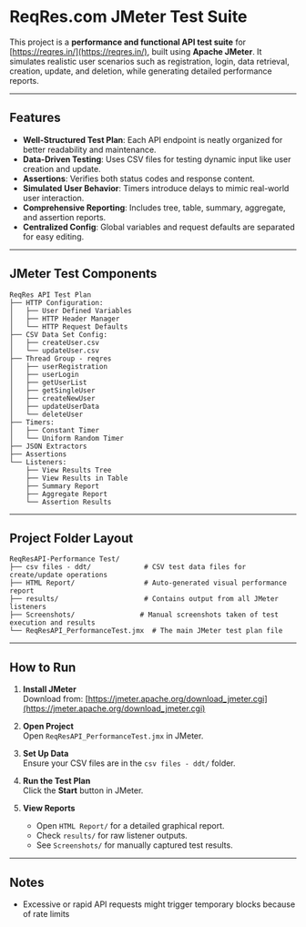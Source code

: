 # ReqRes.com JMeter Test Suite

This project is a **performance and functional API test suite** for [https://reqres.in/](https://reqres.in/), built using **Apache JMeter**. It simulates realistic user scenarios such as registration, login, data retrieval, creation, update, and deletion, while generating detailed performance reports.

---

## Features

- **Well-Structured Test Plan**: Each API endpoint is neatly organized for better readability and maintenance.
- **Data-Driven Testing**: Uses CSV files for testing dynamic input like user creation and update.
- **Assertions**: Verifies both status codes and response content.
- **Simulated User Behavior**: Timers introduce delays to mimic real-world user interaction.
- **Comprehensive Reporting**: Includes tree, table, summary, aggregate, and assertion reports.
- **Centralized Config**: Global variables and request defaults are separated for easy editing.

---

## JMeter Test Components

```
ReqRes API Test Plan
├── HTTP Configuration:
│   ├── User Defined Variables
│   ├── HTTP Header Manager
│   └── HTTP Request Defaults
├── CSV Data Set Config:
│   ├── createUser.csv
│   └── updateUser.csv
├── Thread Group - reqres
│   ├── userRegistration
│   ├── userLogin
│   ├── getUserList
│   ├── getSingleUser
│   ├── createNewUser
│   ├── updateUserData
│   └── deleteUser
├── Timers:
│   ├── Constant Timer
│   └── Uniform Random Timer
├── JSON Extractors
├── Assertions
└── Listeners:
    ├── View Results Tree
    ├── View Results in Table
    ├── Summary Report
    ├── Aggregate Report
    └── Assertion Results
```

---

## Project Folder Layout

```
ReqResAPI-Performance Test/
├── csv files - ddt/             # CSV test data files for create/update operations
├── HTML Report/                 # Auto-generated visual performance report
├── results/                     # Contains output from all JMeter listeners
├── Screenshots/                # Manual screenshots taken of test execution and results
└── ReqResAPI_PerformanceTest.jmx  # The main JMeter test plan file
```

---

## How to Run

1. **Install JMeter**  
   Download from: [https://jmeter.apache.org/download_jmeter.cgi](https://jmeter.apache.org/download_jmeter.cgi)

2. **Open Project**  
   Open `ReqResAPI_PerformanceTest.jmx` in JMeter.

3. **Set Up Data**  
   Ensure your CSV files are in the `csv files - ddt/` folder.

4. **Run the Test Plan**  
   Click the **Start** button in JMeter.

5. **View Reports**
   - Open `HTML Report/` for a detailed graphical report.
   - Check `results/` for raw listener outputs.
   - See `Screenshots/` for manually captured test results.

---

## Notes
- Excessive or rapid API requests might trigger temporary blocks because of rate limits
